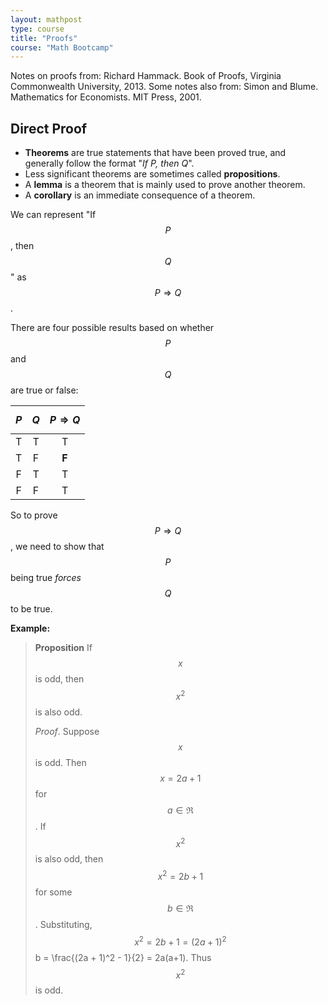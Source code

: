```yaml
---
layout: mathpost
type: course
title: "Proofs" 
course: "Math Bootcamp"
---
```


Notes on proofs from: Richard Hammack. Book of Proofs, Virginia Commonwealth University, 2013.
Some notes also from: Simon and Blume. Mathematics for Economists. MIT Press, 2001.

## Direct Proof

* **Theorems** are true statements that have been proved true, and generally follow the format "*If P, then Q*".
* Less significant theorems are sometimes called **propositions**.
* A **lemma** is a theorem that is mainly used to prove another theorem.
* A **corollary** is an immediate consequence of a theorem.

We can represent "If $$ P $$, then $$ Q $$" as $$ P \Rightarrow Q $$.

There are four possible results based on whether $$ P $$ and $$ Q $$ are true or false:

| $$ P $$ | $$ Q $$ | $$ P \Rightarrow Q $$ |
| :-----: | :-----: | :-------------------: |
| T | T | T |
| T | F | **F** |
| F | T | T |
| F | F | T |

So to prove $$ P \Rightarrow Q $$, we need to show that $$ P $$ being true *forces* $$ Q $$ to be true. 

**Example:**

>**Proposition** If $$ x $$ is odd, then $$ x^2 $$ is also odd.
>
>*Proof*. Suppose $$ x $$ is odd. Then $$ x = 2a + 1 $$ for $$ a \in \Re $$. If $$ x^2 $$ is also odd, then $$ x^2 = 2b + 1 $$ for some $$ b \in \Re $$. Substituting, $$ x^2 = 2b + 1 = (2a + 1)^2 %%, so $$ b = \frac{(2a + 1)^2 - 1}{2} = 2a(a+1). Thus $$ x^2 $$ is odd.


